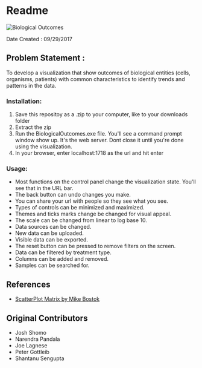 # Readme

![Biological Outcomes](https://user-images.githubusercontent.com/7847324/59651356-891be600-9157-11e9-9929-fcc3b03f42f5.png)

Date Created : 09/29/2017

## Problem Statement : 
To develop a visualization that show outcomes of biological entities (cells, organisms, patients) with common characteristics to identify trends and patterns in the data.

### Installation: 
1. Save this repositoy as a .zip to your computer, like to your downloads folder
1. Extract the zip
1. Run the BiologicalOutcomes.exe file. You'll see a command prompt window show up. It's the web server. Dont close it until you're done using the visualization.
1. In your browser, enter localhost:1718 as the url and hit enter

### Usage:
* Most functions on the control panel change the visualization state. You'll see that in the URL bar.
* The back button can undo changes you make.
* You can share your url with people so they see what you see.
* Types of controls can be minimized and maximized.
* Themes and ticks marks change be changed for visual appeal.
* The scale can be changed from linear to log base 10.
* Data sources can be changed.
* New data can be uploaded.
* Visible data can be exported.
* The reset button can be pressed to remove filters on the screen.
* Data can be filtered by treatment type.
* Columns can be added and removed.
* Samples can be searched for.

## References
* [ScatterPlot Matrix by Mike Bostok](https://bl.ocks.org/mbostock/3213173)


## Original Contributors
* Josh Shomo
* Narendra Pandala
* Joe Lagnese
* Peter Gottleib
* Shantanu Sengupta
